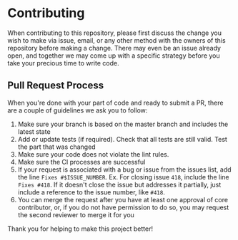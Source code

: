 # Contributing

When contributing to this repository, please first discuss the change
you wish to make via issue, email, or any other method with the owners
of this repository before making a change. There may even be an issue
already open, and together we may come up with a specific strategy
before you take your precious time to write code.

## Pull Request Process

When you're done with your part of code and ready to submit a PR, there
are a couple of guidelines we ask you to follow:

1. Make sure your branch is based on the master branch and includes the
   latest state
2. Add or update tests (if required). Check that all tests are still
   valid. Test the part that was changed
3. Make sure your code does not violate the lint rules.
4. Make sure the CI processes are successful
5. If your request is associated with a bug or issue from the issues
   list, add the line `Fixes #$ISSUE_NUMBER`. Ex. For closing issue
   `418`, include the line `Fixes #418`. If it doesn't close the issue
   but addresses it partially, just include a reference to the issue
   number, like `#418`.
6. You can merge the request after you have at least one approval of
   core contributor, or, if you do not have permission to do so, you may
   request the second reviewer to merge it for you

Thank you for helping to make this project better!
